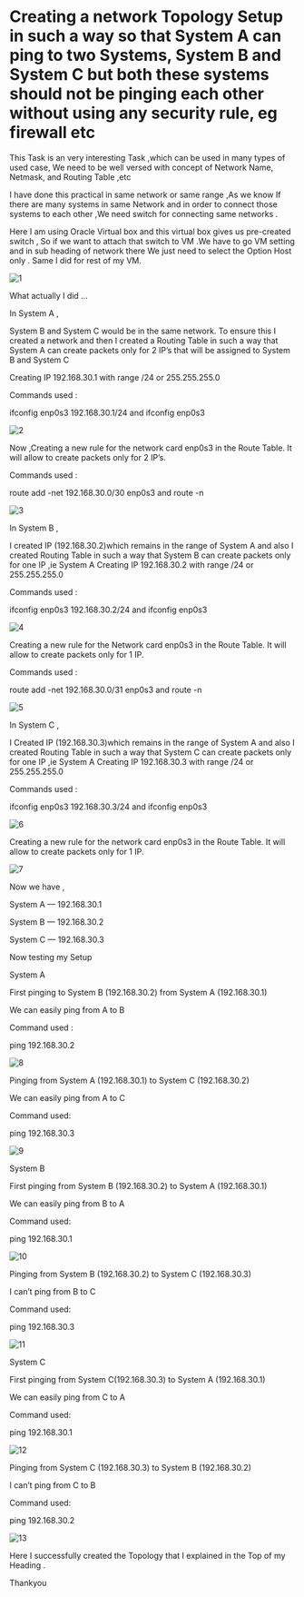 # Creating a network Topology Setup in such a way so that System A can ping to two Systems, System B and System C but both these systems should not be pinging each other without using any security rule, eg firewall etc

This Task is an very interesting Task ,which can be used in many types of used case, We need to be well versed with concept of Network Name, Netmask, and Routing Table ,etc

I have done this practical in same network or same range ,As we know If there are many systems in same Network and in order to connect those systems to each other ,We need switch for connecting same networks .

Here I am using Oracle Virtual box and this virtual box gives us pre-created switch , So if we want to attach that switch to VM .We have to go VM setting and in sub heading of network there We just need to select the Option Host only . Same I did for rest of my VM.

![1](https://user-images.githubusercontent.com/67523396/113772069-cfce3c00-9741-11eb-993b-0808a85b9d77.jpeg)



What actually I did …

In System A ,

System B and System C would be in the same network. To ensure this I created a network and then I created a Routing Table in such a way that System A can create packets only for 2 IP’s that will be assigned to System B and System C

Creating IP 192.168.30.1 with range /24 or 255.255.255.0

Commands used :

ifconfig enp0s3 192.168.30.1/24 and ifconfig enp0s3

![2](https://user-images.githubusercontent.com/67523396/113772087-d6f54a00-9741-11eb-9bbc-68a0831a37d0.jpeg)


Now ,Creating a new rule for the network card enp0s3 in the Route Table. It will allow to create packets only for 2 IP’s.

Commands used :

route add -net 192.168.30.0/30 enp0s3 and route -n

![3](https://user-images.githubusercontent.com/67523396/113772104-df4d8500-9741-11eb-9a6b-3a9636e774f0.jpeg)




In System B ,

I created IP (192.168.30.2)which remains in the range of System A and also I created Routing Table in such a way that System B can create packets only for one IP ,ie System A
Creating IP 192.168.30.2 with range /24 or 255.255.255.0

Commands used :

ifconfig enp0s3 192.168.30.2/24 and ifconfig enp0s3

![4](https://user-images.githubusercontent.com/67523396/113772134-eaa0b080-9741-11eb-9751-dc6a42493380.jpeg)


Creating a new rule for the Network card enp0s3 in the Route Table. It will allow to create packets only for 1 IP.

Commands used :

route add -net 192.168.30.0/31 enp0s3 and route -n


![5](https://user-images.githubusercontent.com/67523396/113772182-fbe9bd00-9741-11eb-9e30-25328c47e6dd.jpeg)




In System C ,

I Created IP (192.168.30.3)which remains in the range of System A and also I created Routing Table in such a way that System C can create packets only for one IP ,ie System A
Creating IP 192.168.30.3 with range /24 or 255.255.255.0

Commands used :

ifconfig enp0s3 192.168.30.3/24 and ifconfig enp0s3

![6](https://user-images.githubusercontent.com/67523396/113772198-02783480-9742-11eb-8980-07c0f1fddd21.jpeg)



Creating a new rule for the network card enp0s3 in the Route Table. It will allow to create packets only for 1 IP.


![7](https://user-images.githubusercontent.com/67523396/113772210-07d57f00-9742-11eb-90f7-d88fd839dc3a.jpeg)




Now we have ,

System A — 192.168.30.1

System B — 192.168.30.2

System C — 192.168.30.3

Now testing my Setup

System A

First pinging to System B (192.168.30.2) from System A (192.168.30.1)

We can easily ping from A to B

Command used :

ping 192.168.30.2


![8](https://user-images.githubusercontent.com/67523396/113772230-0dcb6000-9742-11eb-9128-6100a6960070.jpeg)



Pinging from System A (192.168.30.1) to System C (192.168.30.2)

We can easily ping from A to C

Command used:

ping 192.168.30.3

![9](https://user-images.githubusercontent.com/67523396/113772246-115ee700-9742-11eb-949b-defd91e51c1a.jpeg)



System B

First pinging from System B (192.168.30.2) to System A (192.168.30.1)

We can easily ping from B to A

Command used:

ping 192.168.30.1


![10](https://user-images.githubusercontent.com/67523396/113772258-14f26e00-9742-11eb-920e-d18b8df991ff.jpeg)




Pinging from System B (192.168.30.2) to System C (192.168.30.3)

I can’t ping from B to C

Command used:

ping 192.168.30.3


![11](https://user-images.githubusercontent.com/67523396/113772299-23408a00-9742-11eb-8811-9e3cf08f44f2.jpeg)




System C

First pinging from System C(192.168.30.3) to System A (192.168.30.1)

We can easily ping from C to A

Command used:

ping 192.168.30.1

![12](https://user-images.githubusercontent.com/67523396/113772313-2c315b80-9742-11eb-92b5-1c13d2b891c5.jpeg)




Pinging from System C (192.168.30.3) to System B (192.168.30.2)

I can’t ping from C to B

Command used:

ping 192.168.30.2


![13](https://user-images.githubusercontent.com/67523396/113772342-35bac380-9742-11eb-9e07-11d9064963ef.jpeg)


Here I successfully created the Topology that I explained in the Top of my Heading .

Thankyou
